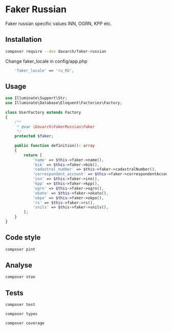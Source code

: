 # Faker Russian
Faker russian specific values INN, OGRN, KPP etc.

## Installation
```bash
composer require --dev davarch/faker-russian
```

Change faker_locale in config/app.php
```php
    'faker_locale' => 'ru_RU',
```

## Usage
```php
use Illuminate\Support\Str;
use Illuminate\Database\Eloquent\Factories\Factory;
 
class UserFactory extends Factory
{
    /**
     * @var \Davarch\FakerRussian\Faker
     */
    protected $faker;
    
    public function definition(): array
    {
        return [
            'name' => $this->faker->name(),
            'bik' => $this->faker->bik(),
            'cadastral_number' => $this->faker->cadastralNumber(),
            'correspondent_account' => $this->faker->correspondentAccount(),
            'inn' => $this->faker->inn(),
            'kpp' => $this->faker->kpp(),
            'ogrn' => $this->faker->ogrn(),
            'okato' => $this->faker->okato(),
            'okpo' => $this->faker->okpo(),
            'rs' => $this->faker->rs(),
            'snils' => $this->faker->snils(),
        ];
    }
}
```

## Code style
```bash 
composer pint
```

## Analyse
```bash 
composer stan
```

## Tests
```bash
composer test
```

```bash
composer types
```

```bash
composer coverage
```
